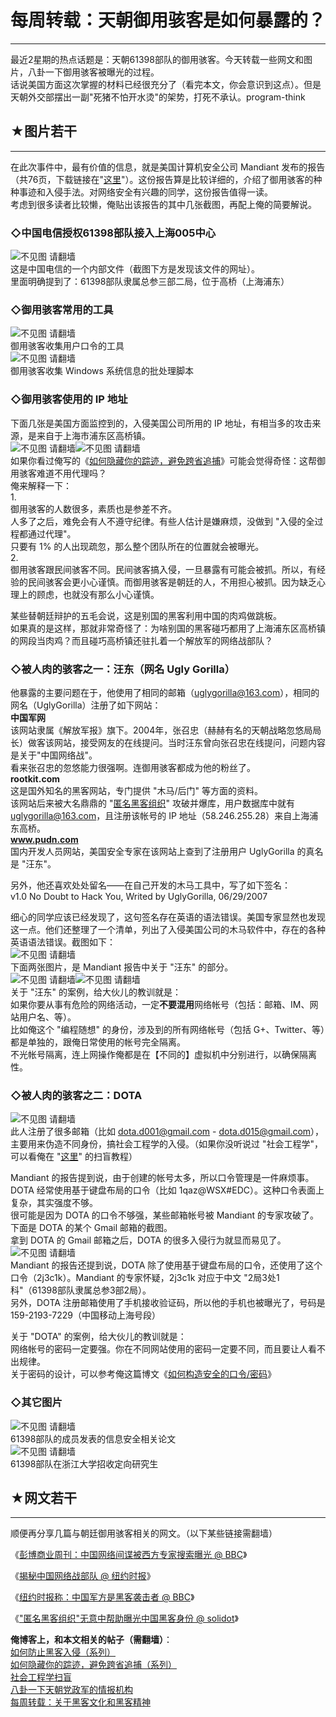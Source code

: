 # 每周转载：天朝御用骇客是如何暴露的？ 

-----

 最近2星期的热点话题是：天朝61398部队的御用骇客。今天转载一些网文和图片，八卦一下御用骇客被曝光的过程。  
 话说美国方面这次掌握的材料已经很充分了（看完本文，你会意识到这点）。但是天朝外交部摆出一副"死猪不怕开水烫"的架势，打死不承认。program-think  
   
   
 ## ★图片若干
-----

  
 在此次事件中，最有价值的信息，就是美国计算机安全公司 Mandiant 发布的报告（共76页，下载链接在"[这里](http://assets.sbnation.com/assets/2187805/Mandiant_APT1_Report.pdf)"）。这份报告算是比较详细的，介绍了御用骇客的种种事迹和入侵手法。对网络安全有兴趣的同学，这份报告值得一读。  
 考虑到很多读者比较懒，俺贴出该报告的其中几张截图，再配上俺的简要解说。  
   
 ### ◇中国电信授权61398部队接入上海005中心

  
 ![不见图 请翻墙](images/VDeeea0Du087FGHV73G2XA_R32UjxMkd80cPQ58F5ShyCiFPwp-HUY_tBP5cLMvFDk-PGXI6CRH0sY1mWvL1REaQkFEnQnqvlhWuod7I7nU6bqyNcEHqchdcWi4)  
 这是中国电信的一个内部文件（截图下方是发现该文件的网址）。  
 里面明确提到了：61398部队隶属总参三部二局，位于高桥（上海浦东）  
 ### ◇御用骇客常用的工具

  
 ![不见图 请翻墙](images/Lq0YZGw0aVCbLse3wTdkuLlhJnCkywbuTd9Ld50e39YVukf4Xo0wvcT-rG-YAcTULsQ7M_FhoV4iz_leq60JklGUdAa3zvSIA-ZOA_yHfwTQznGkeTaQppHdIik)  
 御用骇客收集用户口令的工具  
 ![不见图 请翻墙](images/ZnD-mszg4yGv80Slr3FW3QkNQ3qKbphHcGjdmUT45Oq-Y-eOldI-BhIjv3ZgHzln0n9n2xdyDdndSF4-tpjnsY1D-lPyGz-c88gi4Z3vpFd4a5FxeNA_O9LEDU8)  
 御用骇客收集 Windows 系统信息的批处理脚本  
 ### ◇御用骇客使用的 IP 地址

  
 下面几张是美国方面监控到的，入侵美国公司所用的 IP 地址，有相当多的攻击来源，是来自于上海市浦东区高桥镇。  
 ![不见图 请翻墙](images/J1Q6nosNM23t2Q_acDBzB83vjRBMy_C5zxwEEg9rhFka3qNbqwt7Zd-_bSrXqZuAfB6SerLVRQwB6z1GVPavSxJ95WMLmAfKuAgTgwiiwsy3UtNOaazN9Lhs2BY)![不见图 请翻墙](images/P9mWVsuLhOHNMpLCZsJ_4T2eNi7iXBof-G_WtMD9K2Zs8hAB9HJicNLGO-9roNPOqdiZ32elBubA8dWRodBRUifCSdNe4q7f5cvXdnIzXbucn6uHiAxLh-jXsUk)  
 如果你看过俺写的《[如何隐藏你的踪迹，避免跨省追捕](https://program-think.blogspot.com/2010/04/howto-cover-your-tracks-0.html)》可能会觉得奇怪：这帮御用骇客难道不用代理吗？  
 俺来解释一下：  
 1.  
 御用骇客的人数很多，素质也是参差不齐。  
 人多了之后，难免会有人不遵守纪律。有些人估计是嫌麻烦，没做到 "入侵的全过程都通过代理"。  
 只要有 1% 的人出现疏忽，那么整个团队所在的位置就会被曝光。  
 2.  
 御用骇客跟民间骇客不同。民间骇客搞入侵，一旦暴露有可能会被抓。所以，有经验的民间骇客会更小心谨慎。而御用骇客是朝廷的人，不用担心被抓。因为缺乏心理上的顾虑，也就没有那么小心谨慎。  
   
 某些替朝廷辩护的五毛会说，这是别国的黑客利用中国的肉鸡做跳板。  
 如果真的是这样，那就非常奇怪了：为啥别国的黑客碰巧都用了上海浦东区高桥镇的网段当肉鸡？而且碰巧高桥镇还驻扎着一个解放军的网络战部队？  
   
 ### ◇被人肉的骇客之一：汪东（网名 Ugly Gorilla）

  
 他暴露的主要问题在于，他使用了相同的邮箱（uglygorilla@163.com），相同的网名（UglyGorilla）注册了如下网站：  
 **中国军网**  
 该网站隶属《解放军报》旗下。2004年，张召忠（赫赫有名的天朝战略忽悠局局长）做客该网站，接受网友的在线提问。当时汪东曾向张召忠在线提问，问题内容是关于"中国网络战"。  
 看来张召忠的忽悠能力很强啊。连御用骇客都成为他的粉丝了。  
 **rootkit.com**  
 这是国外知名的黑客网站，专门提供 "木马/后门" 等方面的资料。  
 该网站后来被大名鼎鼎的 "[匿名黑客组织](https://en.wikipedia.org/wiki/Anonymous_%28group%29)" 攻破并爆库，用户数据库中就有 uglygorilla@163.com，且注册该帐号的 IP 地址（58.246.255.28）来自上海浦东高桥。  
 **www.pudn.com**  
 国内开发人员网站，美国安全专家在该网站上查到了注册用户 UglyGorilla 的真名是 "汪东"。  
   
 另外，他还喜欢处处留名——在自己开发的木马工具中，写了如下签名：  
 v1.0 No Doubt to Hack You, Writed by UglyGorilla, 06/29/2007  
   
 细心的同学应该已经发现了，这句签名存在英语的语法错误。美国专家显然也发现这一点。他们还整理了一个清单，列出了入侵美国公司的木马软件中，存在的各种英语语法错误。截图如下：  
 ![不见图 请翻墙](images/AtyEuDVYIG4Z_bRKQvpMOPYGibNBta5lJ_xo9CxNxjXPy1vG4lWxoP_krTG49kFEm5wxPDsPJPmWnliUy8JMj-Gn4C9_hrTjJyX9X7ERXLtkbymYQyv8F80sbLI)  
 下面两张图片，是 Mandiant 报告中关于 "汪东" 的部分。  
 ![不见图 请翻墙](images/C0a-EbdeivR-nxxrIq_KB23tZ7VpT6wL-ebrF8lmnkkpP3H7dK_Fc5wiiFqxv8JTVhmeogyAC8nYxw4WfTPiowy7PO4m5BsOVEmB5oua_CHYpT-tCv_wIbMQy4A)![不见图 请翻墙](images/pTZF3PaDe1b0PTFNnDo18Lt9WKg74N5HuuKxQjNcgAGJe7LjbBofZUL6KIUM7O7kHqo6ianimmE7DLRQGIERhcVidk6r5fMvOu0wSoX-osBjRcE7gXkd068sybU)  
 关于 "汪东" 的案例，给大伙儿的教训就是：  
 如果你要从事有危险的网络活动，一定**不要混用**网络帐号（包括：邮箱、IM、网站用户名、等）。  
 比如俺这个 "编程随想" 的身份，涉及到的所有网络帐号（包括 G+、Twitter、等）都是单独的，跟俺日常使用的帐号完全隔离。  
 不光帐号隔离，连上网操作俺都是在【不同的】虚拟机中分别进行，以确保隔离性。  
   
 ### ◇被人肉的骇客之二：DOTA

  
 ![不见图 请翻墙](images/8DYRw8nZWibQEQHyjC9LP6qe2nrE5lRPFfxi3bAE94pUTotZrYcqZeQGxlWOJ902LVN3XkUen5v7i9t4izlTYzAkHvXXE2GCoRVEBiSLD4NeS-PCdtbzd62YqHA)  
 此人注册了很多邮箱（比如 dota.d001@gmail.com - dota.d015@gmail.com），主要用来伪造不同身份，搞社会工程学的入侵。（如果你没听说过 "社会工程学"，可以看俺在 "[这里](https://program-think.blogspot.com/2009/05/social-engineering-0-overview.html)" 的扫盲教程）  
   
 Mandiant 的报告提到说，由于创建的帐号太多，所以口令管理是一件麻烦事。DOTA 经常使用基于键盘布局的口令（比如 1qaz@WSX#EDC）。这种口令表面上复杂，其实强度不够。  
 很可能是因为 DOTA 的口令不够强，某些邮箱帐号被 Mandiant 的专家攻破了。下面是 DOTA 的某个 Gmail 邮箱的截图。  
 拿到 DOTA 的 Gmail 邮箱之后，DOTA 的很多入侵行为就显而易见了。  
 ![不见图 请翻墙](images/7rdTLaO23Roay6okQL3ypLV3VOaYZjoAeauSNwdDIlUJXWpV_p2yW26JqnIB-uzkNfepPtBhuFnzsE3NsK7RwNJAS0Q4eYbhQtF4sqyN-8LPZgbA5WX-e7C6Y6I)  
 Mandiant 的报告还提到说，DOTA 除了使用基于键盘布局的口令，还使用了这个口令（2j3c1k）。Mandiant 的专家怀疑，2j3c1k 对应于中文 "2局3处1科"（61398部队隶属总参3部2局）。  
 另外，DOTA 注册邮箱使用了手机接收验证码，所以他的手机也被曝光了，号码是 159-2193-7229（中国移动上海号段）  
   
 关于 "DOTA" 的案例，给大伙儿的教训就是：  
 网络帐号的密码一定要强。你在不同网站使用的密码一定要不同，而且要让人看不出规律。  
 关于密码的设计，可以参考俺这篇博文《[如何构造安全的口令/密码](http://program-think.blogspot.com/2010/06/howto-prevent-hacker-attack-3.html)》  
   
 ### ◇其它图片

  
 ![不见图 请翻墙](images/Ozpx6phtx7cYNZHeqEyPckAj8YyhluFF8e7WrIhUglYU81HZzQnbQRLYraTMf5_iehHdTXZO29hQKCIETPpC6bRBHUnePMhKqDBPaQMZzpZI85QQRH7gdyJNPPc)  
 61398部队的成员发表的信息安全相关论文  
 ![不见图 请翻墙](images/WWsTfdR7VfHuEfue_oRXjlL18IOs6MUm-CIEzFr-QfuxDBL8YTWIj6CmYCI0gTZ-TBPN-QsJhP-daiBtZwzm7egwBYuqzGrBT12vbyg6wMNzOKCbRZ8IowCh4oQ)  
 61398部队在浙江大学招收定向研究生  
   
 ## ★网文若干
-----

  
 顺便再分享几篇与朝廷御用骇客相关的网文。（以下某些链接需翻墙）  
   
 《[彭博商业周刊：中国网络间谍被西方专家搜索曝光 @ BBC](http://www.bbc.co.uk/zhongwen/simp/china/2013/02/130215_bloomberg_china_internet_espionage_usa.shtml)》  
   
 《[揭秘中国网络战部队 @ 纽约时报](http://www.bbc.co.uk/zhongwen/simp/press_review/2013/02/130219_china_hacking_report.shtml)》  
   
 《[纽约时报称：中国军方是黑客袭击者 @ BBC](http://www.bbc.co.uk/zhongwen/simp/press_review/2013/02/130219_china_hacking_report.shtml)》  
   
 《["匿名黑客组织"无意中帮助曝光中国黑客身份 @ solidot](http://www.solidot.org/story?sid=33541)》  
   
   
 **俺博客上，和本文相关的帖子（需翻墙）**：  
 [如何防止黑客入侵（系列）](https://program-think.blogspot.com/2010/06/howto-prevent-hacker-attack-0.html)  
 [如何隐藏你的踪迹，避免跨省追捕（系列）](https://program-think.blogspot.com/2010/04/howto-cover-your-tracks-0.html)  
 [社会工程学扫盲](https://program-think.blogspot.com/2009/05/social-engineering-0-overview.html)  
 [八卦一下天朝党政军的情报机构](https://program-think.blogspot.com/2013/02/chinese-intelligence-agencies.html)  
 [每周转载：关于黑客文化和黑客精神](https://program-think.blogspot.com/2013/01/weekly-share-37.html) 
